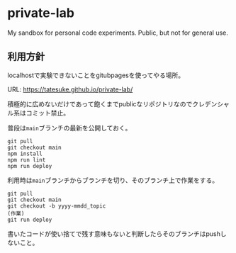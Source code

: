 # private-lab
My sandbox for personal code experiments. Public, but not for general use.

## 利用方針
localhostで実験できないことをgitubpagesを使ってやる場所。

URL: https://tatesuke.github.io/private-lab/

積極的に広めないだけであって飽くまでpublicなリポジトリなのでクレデンシャル系はコミット禁止。

普段は`main`ブランチの最新を公開しておく。

```
git pull
git checkout main
npm install
npm run lint
npm run deploy
```

利用時は`main`ブランチからブランチを切り、そのブランチ上で作業をする。

```
git pull
git checkout main
git checkout -b yyyy-mmdd_topic
(作業)
git run deploy
```

書いたコードが使い捨てで残す意味もないと判断したらそのブランチはpushしないこと。